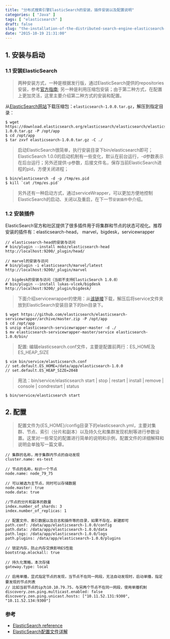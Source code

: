 ```yaml
---
title: "分布式搜索引擎ElasticSearch的安装，插件安装以及配置说明"
categories: [ "Java" ]
tags: [ "elasticsearch" ]
draft: false
slug: "the-installation-of-the-distributed-search-engine-elasticsearch-the-plugin-installation-and-configuration-instructions"
date: "2015-10-19 21:31:00"
---
```


## 1. 安装与启动

### 1.1 安装ElasticSearch

> 两种安装方式，一种是根据发行版，通过ElasticSearch提供的repositories安装，参考[官方指南](http://www.elasticsearch.org/guide/en/elasticsearch/reference/current/setup-repositories.html); 另一种是利用压缩包安装；由于第二种方式，在配置上更加灵活，这里主要介绍第二种方式的安装和配置。


从[ElasticSearch网站](http://www.elasticsearch.org/overview/elkdownloads/)下载压缩包：`elasticsearch-1.0.0.tar.gz`，解压到指定目录：


<!--more-->


	$ wget https://download.elasticsearch.org/elasticsearch/elasticsearch/elasticsearch-1.0.0.tar.gz -P /opt/app
	$ cd /opt/app
	$ tar zxvf elasticsearch-1.0.0.tar.gz -C ./

> 启动ElasticSearch很简单，执行安装目录下bin/elasticsearch即可；ElasticSearch 1.0.0的启动机制有一些变化，默认在前台运行，-d参数表示在后台运行；另外还提供-p参数，后接文件名，保存当前ElasticSearch进程的pid，方便关闭进程；

	$ bin/elasticsearch -d -p /tmp/es.pid
	$ kill `cat /tmp/es.pid`

> 另外还有一种启动方式，通过serviceWrapper，可以更加方便地控制ElasticSearch的启动、关闭以及重启，在下一节`安装插件`中介绍。

### 1.2 安装插件

ElasticSearch官方和社区提供了很多插件用于将集群和节点的状态可视化。推荐安装的插件有：elasticsearch-head， marvel，bigdesk，servicewrapper

	// elasticsearch-head的安装与访问
	# bin/plugin --install mobz/elasticsearch-head
	http://localhost:9200/_plugin/head/

	// marvel的安装与访问
	# bin/plugin -i elasticsearch/marvel/latest
    http://localhost:9200/_plugin/marvel

	// bigdesk的安装与访问（当前不支持ElasticSearch 1.0.0）
	# bin/plugin --install lukas-vlcek/bigdesk
	http://localhost:9200/_plugin/bigdesk/

> 下面介绍servicewrapper的使用：从[该链接](https://github.com/elasticsearch/elasticsearch-servicewrapper)下载，解压后将service文件夹放到ElasticSearch安装目录下的bin目录下。

	$ wget https://github.com/elasticsearch/elasticsearch-servicewrapper/archive/master.zip -P /opt/app
	$ cd /opt/app
	$ unzip elasticsearch-servicewrapper-master -d ./
	$ mv elasticsearch-servicewrapper-master/service elasticsearch-1.0.0/bin/

> 配置: 编辑elasticsearch.conf文件，主要是配置前两行：ES_HOME及ES_HEAP_SIZE

	$ vim bin/service/elasticsearch.conf
	// set.default.ES_HOME=/data/app/elasticsearch-1.0.0
	// set.default.ES_HEAP_SIZE=2048

> 用法：bin/service/elasticsearch start | stop | restart | install | remove | console | condrestart | status

	$ bin/service/elasticsearch start

## 2. 配置

> 配置文件为{ES_HOME}/config目录下的elasticsearch.yml，主要对集群、节点、索引（分片和副本）以及持久化和集群发现机制等进行参数设置。这里对一些常见的配置进行简单的说明和示例，配置文件的详细解释和说明会单独写一篇文章。

	// 集群的名称，用于集群内节点的自动发现
	cluster.name: es-test

	// 节点的名称，标识一个节点
	node.name: node_79_75

	// 可以被选为主节点，同时可以存储数据
	node.master: true
	node.data: true

	//节点的分片和副本的数量
	index.number_of_shards: 3
	index.number_of_replicas: 1

	// 配置文件、索引数据以及日志和插件等的目录，如果不存在，新建即可
	path.conf: /data/app/elasticsearch-1.0.0/config
	path.data: /data/app/elasticsearch-1.0.0/data
	path.logs: /data/app/elasticsearch-1.0.0/logs
	path.plugins: /data/app/elasticsearch-1.0.0/plugins

	// 锁定内存，防止内存交换影响ES性能
	bootstrap.mlockall: true

	// 持久化策略，本次存储
	gateway.type: local

	// 启用单播，显式指定节点的发现，当节点不在同一网段，无法自动发现时，启动单播，指定要发现的节点列表
	// 比如当前节点的ip为10.10.79.75，与另两个节点不在同一网段，使用单播机制
	discovery.zen.ping.multicast.enabled: false
	discovery.zen.ping.unicast.hosts: ["10.11.52.131:9300", "10.11.52.134:9300"]

### 参考

+ [ElasticSearch reference](http://www.elasticsearch.org/guide/en/elasticsearch/reference/current/index.html)
+ [ElasticSearch配置文件详解](http://www.searchtech.pro/articles/2013/02/18/1361194291548.html)
